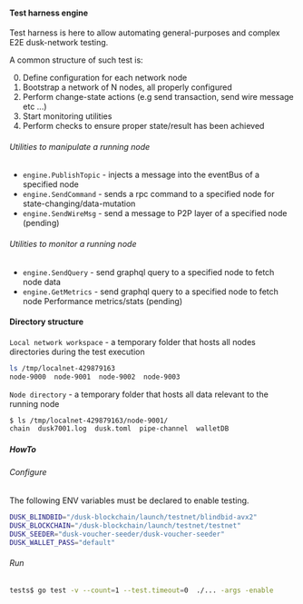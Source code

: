
#### Test harness engine
 
Test harness is here to allow automating general-purposes and complex E2E dusk-network testing. 

A common structure of such test is:

0. Define configuration for each network node
1. Bootstrap a network of N nodes, all properly configured
2. Perform change-state actions (e.g send transaction, send wire message etc ...)
3. Start monitoring utilities
4. Perform checks to ensure proper state/result has been achieved


###### Utilities to manipulate a running node

- `engine.PublishTopic` - injects a message into the eventBus of a specified node
- `engine.SendCommand` - sends a rpc command to a specified node for state-changing/data-mutation
- `engine.SendWireMsg` - send a message to P2P layer of a specified node (pending)

###### Utilities to monitor a running node 
- `engine.SendQuery` - send graphql query to a specified node to fetch node data
- `engine.GetMetrics` - send graphql query to a specified node to fetch node Performance metrics/stats (pending)
 

#### Directory structure

`Local network workspace` - a temporary folder that hosts all nodes directories during the test execution
```bash
ls /tmp/localnet-429879163                                                                                 
node-9000  node-9001  node-9002  node-9003
```

`Node directory` - a temporary folder that hosts all data relevant to the running node
```bash
$ ls /tmp/localnet-429879163/node-9001/
chain  dusk7001.log  dusk.toml  pipe-channel  walletDB
``` 



##### HowTo

###### Configure

The following ENV variables must be declared to enable testing.

```bash
DUSK_BLINDBID="/dusk-blockchain/launch/testnet/blindbid-avx2"
DUSK_BLOCKCHAIN="/dusk-blockchain/launch/testnet/testnet"
DUSK_SEEDER="dusk-voucher-seeder/dusk-voucher-seeder"
DUSK_WALLET_PASS="default"
```

###### Run
```bash
tests$ go test -v --count=1 --test.timeout=0  ./... -args -enable
```
